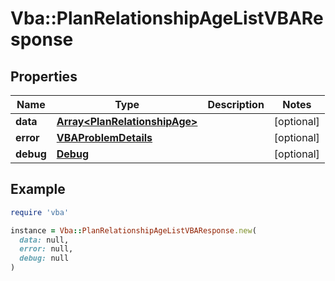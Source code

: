 # Vba::PlanRelationshipAgeListVBAResponse

## Properties

| Name | Type | Description | Notes |
| ---- | ---- | ----------- | ----- |
| **data** | [**Array&lt;PlanRelationshipAge&gt;**](PlanRelationshipAge.md) |  | [optional] |
| **error** | [**VBAProblemDetails**](VBAProblemDetails.md) |  | [optional] |
| **debug** | [**Debug**](Debug.md) |  | [optional] |

## Example

```ruby
require 'vba'

instance = Vba::PlanRelationshipAgeListVBAResponse.new(
  data: null,
  error: null,
  debug: null
)
```

